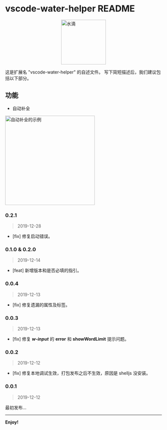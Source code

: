 # vscode-water-helper README

<img src="https://static2.evente.cn/static/img/water.png" alt="水滴" style="margin: 0 auto; display: block; width: 144px;" />

这是扩展名 "vscode-water-helper" 的自述文件。 写下简短描述后，我们建议包括以下部分。

## 功能

- 自动补全


<img src="https://static2.evente.cn/static/img/water.gif" alt="自动补全的示例" style="display: block; width: 288px;" />


### 0.2.1

> 2019-12-28

- [fix] 修复启动错误。

### 0.1.0 & 0.2.0

> 2019-12-14

- [feat] 新增版本和是否必填的指引。


### 0.0.4

> 2019-12-13

- [fix] 修复遗漏的属性及标签。


### 0.0.3

> 2019-12-13

- [fix] 修复 ***w-input*** 的 **error** 和 **showWordLimit** 提示问题。


### 0.0.2

> 2019-12-12

- [fix] 修复本地调试生效，打包发布之后不生效，原因是 shelljs 没安装。


### 0.0.1

> 2019-12-12

最初发布...

-----------------------------------------------------------------------------------------------------------

**Enjoy!**
